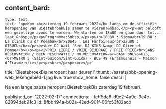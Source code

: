 content_bard:
  -
    type: text
    text: '<p>Kom <b>zaterdag 19 februari 2022</b> langs om de officiële heropening van BiestebroekBis samen te vieren!&nbsp;</p><p>Het belooft een gezellige avond te worden. We starten om 18u00 en gaan door tot... laat.&nbsp;</p><p>Programma:&nbsp;</p><p><b>18u30 : Sigma<br>19u30 : La clinik du dr Poembak<br>20u45 : Les Fanfoireux<br>22u00 : GIRUCU</b></p><p><b>+ DJ Wait''See, DJ KIKS &amp; DJ Olive et Pomme</b></p><p><i>PRIX LIBRE / VRIJE BIJDRAGE / FREE PRICE<br>SANS RÉSERVATION / GEEN RESERVATIE / NO RESERVATION<br>CASH ONLY&nbsp;<br>METRO 5 (Saint-Guidon/Sint-Guido) - BUS 49 (Erasmushuis - Maison d’Erasme)</i></p><p><br></p><p><br></p>'
title: 'BiestebroekBis heropent haar deuren!'
thumb: /assets/bbb-opening-web_tekengebied-1.jpg
live: true
show_home: false
descr: |
  <p>Na een lange pauze heropent BiestebroekBis zaterdag 19 februari.
  </p>
published_on: '2022-02-17'
connections:
  - feff5dc6-d9c2-4a9e-9e4c-82894deb91c3
id: 8fbb494a-b02a-42ed-901f-06fc53f82acb
